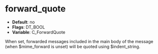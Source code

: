 # forward_quote

- **Default**: no
- **Flags**: DT_BOOL
- **Variable**: C_ForwardQuote

When set, forwarded messages included in the main body of the
message (when $mime_forward is unset) will be quoted using
$indent_string.
